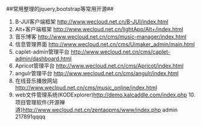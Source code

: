 ##常用整理的jquery,bootstrap等常用开源##

1. B-JUI客户端框架 http://www.wecloud.net.cn/B-JUI/index.html
2. Alt+客户端框架 http://www.wecloud.net.cn/lightApp/Alt+/index.html
3. 音乐博客 http://www.wecloud.net.cn/cms/music-manager/index.html
4. 信息管理界面 http://www.wecloud.net.cn/cms/Uimaker_admin/main.html
5. caplet-admin管理平台 http://www.wecloud.net.cn/cms/caplet-admin/dashboard.html
6. Apricot管理平台 http://www.wecloud.net.cn/cms/Apricot/index.html
7. angulr管理平台 http://www.wecloud.net.cn/cms/angulr/index.html
8. 在线音乐播放网站 http://www.wecloud.net.cn/cms/music_online/index.html
9. web文件管理系统(KODExplorer)http://demo.kalcaddle.com/index.php
10.项目管理软件(开源禅道)http://www.wecloud.net.cn/zentaopms/www/index.php admin 217891qqqq
